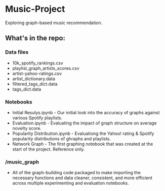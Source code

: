 # Music-Project
Exploring graph-based music recommendation.   

## What's in the repo:

### Data files
* 10k_spotify_rankings.csv
* playlist_graph_artists_scores.csv
* artist-yahoo-ratings.csv
* artist_dictionary.data
* filtered_tags_dict.data
* tags_dict.data

### Notebooks
* Initial Resulys.ipynb  - Our initial look into the accuracy of graphs against various Spotify playlists.
* Evaluation.ipynb - Evaluating the impact of graph structure on average novelty score.
* Popularity Distribution.ipynb - Evaluationg the Yahoo! rating & Spotify popularity distributions of ghraphs and playlists.
* Network Graph - The first graphing notebook that was created at the start of the project. Reference only.

### /music_graph
* All of the graph-building code packaged to make importing the necessary functions and data cleaner, consistent, and more efficient across multiple experimenting and evaluation notebooks.
